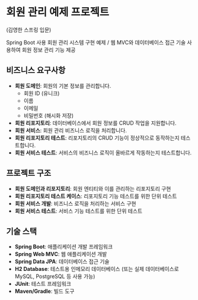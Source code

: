 # 회원 관리 예제 프로젝트
(김영한 스프링 입문)

Spring Boot 사용 회원 관리 시스템 구현 예제 / 
웹 MVC와 데이터베이스 접근 기술 사용하여 회원 정보 관리 기능 제공

## 비즈니스 요구사항

- **회원 도메인**: 회원의 기본 정보를 관리합니다.
    - 회원 ID (유니크)
    - 이름
    - 이메일
    - 비밀번호 (해시화 저장)
- **회원 리포지토리**: 데이터베이스에서 회원 정보를 CRUD 작업을 지원합니다.
- **회원 서비스**: 회원 관리 비즈니스 로직을 처리합니다.
- **회원 리포지토리 테스트**: 리포지토리의 CRUD 기능이 정상적으로 동작하는지 테스트합니다.
- **회원 서비스 테스트**: 서비스의 비즈니스 로직이 올바르게 작동하는지 테스트합니다.

## 프로젝트 구조

- **회원 도메인과 리포지토리**: 회원 엔티티와 이를 관리하는 리포지토리 구현
- **회원 리포지토리 테스트 케이스**: 리포지토리 기능 테스트를 위한 단위 테스트
- **회원 서비스 개발**: 비즈니스 로직을 처리하는 서비스 구현
- **회원 서비스 테스트**: 서비스 기능 테스트를 위한 단위 테스트

## 기술 스택

- **Spring Boot**: 애플리케이션 개발 프레임워크
- **Spring Web MVC**: 웹 애플리케이션 개발
- **Spring Data JPA**: 데이터베이스 접근 기술
- **H2 Database**: 테스트용 인메모리 데이터베이스 (또는 실제 데이터베이스로 MySQL, PostgreSQL 등 사용 가능)
- **JUnit**: 테스트 프레임워크
- **Maven/Gradle**: 빌드 도구